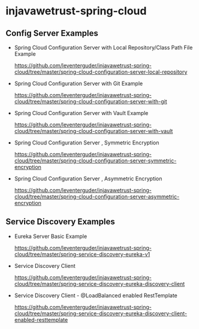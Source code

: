 # injavawetrust-spring-cloud

## Config Server Examples

- Spring Cloud Configuration Server with Local Repository/Class Path File Example

  https://github.com/leventerguder/injavawetrust-spring-cloud/tree/master/spring-cloud-configuration-server-local-repository

- Spring Cloud Configuration Server with Git Example

  https://github.com/leventerguder/injavawetrust-spring-cloud/tree/master/spring-cloud-configuration-server-with-git
  
- Spring Cloud Configuration Server with Vault Example

  https://github.com/leventerguder/injavawetrust-spring-cloud/tree/master/spring-cloud-configuration-server-with-vault

- Spring Cloud Configuration Server , Symmetric Encryption

  https://github.com/leventerguder/injavawetrust-spring-cloud/tree/master/spring-cloud-configuration-server-symmetric-encryption

- Spring Cloud Configuration Server , Asymmetric Encryption

  https://github.com/leventerguder/injavawetrust-spring-cloud/tree/master/spring-cloud-configuration-server-asymmetric-encryption

## Service Discovery Examples

- Eureka Server Basic Example

  https://github.com/leventerguder/injavawetrust-spring-cloud/tree/master/spring-service-discovery-eureka-v1
  
- Service Discovery Client
  
  https://github.com/leventerguder/injavawetrust-spring-cloud/tree/master/spring-service-discovery-eureka-discovery-client
  
- Service Discovery Client - @LoadBalanced enabled RestTemplate

  https://github.com/leventerguder/injavawetrust-spring-cloud/tree/master/spring-service-discovery-eureka-discovery-client-enabled-resttemplate  
